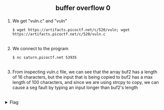 ## <p style="text-align: center;">buffer overflow 0</p>

<ol>
    <li>
    We get "vuln.c" and "vuln"
    
    $ wget https://artifacts.picoctf.net/c/520/vuln; wget https://artifacts.picoctf.net/c/520/vuln.c
</li>
<br/>
    <li>
    We connect to the program

    $ nc saturn.picoctf.net 53935
</li>
<br/>
    <li>
    From inspecting vuln.c file, we can see that the array buf2 has a length of 16 characters, but the input that is being copied to buf2 has a max length of 100 characters, and since we are using strcpy to copy, we can cause a seg fault by typing an input longer than buf2's length
</li>
<br/>
</ol>

<details>
    <summary> Flag </summary>
    
    picoCTF{ov3rfl0ws_ar3nt_that_bad_a065d5d9}
</details>
